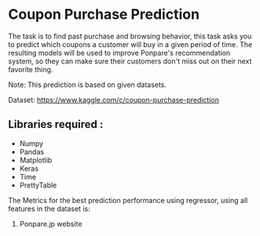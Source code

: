 # Coupon Purchase Prediction

The task is to find  past purchase and browsing behavior, this task asks you to predict which coupons a customer will buy in a given period of time. The resulting models will be used to improve Ponpare's recommendation system, so they can make sure their customers don't miss out on their next favorite thing.

Note: This prediction is based on given datasets.

Dataset: https://www.kaggle.com/c/coupon-purchase-prediction

## Libraries required :
- Numpy 
- Pandas
- Matplotlib 
- Keras
- Time
- PrettyTable

The Metrics for the best prediction performance using regressor, using all features in the dataset is:

1. Ponpare.jp website
